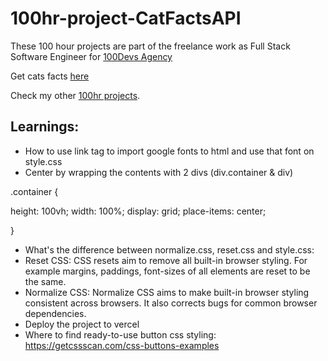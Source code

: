 # 100hr-project-CatFactsAPI

These 100 hour projects are part of the freelance work as Full Stack Software Engineer for [100Devs Agency](https://www.linkedin.com/company/100devs/)

Get cats facts [here](https://100hr-project-cat-facts-api.vercel.app/)

Check my other [100hr projects](https://github.com/agcdtmr/100hr-project-others).

## Learnings:

- How to use link tag to import google fonts to html and use that font on style.css
- Center by wrapping the contents with 2 divs (div.container & div)

.container {

height: 100vh;
width: 100%;
display: grid;
place-items: center;

}
- What's the difference between normalize.css, reset.css and style.css:
- Reset CSS: CSS resets aim to remove all built-in browser styling. For example margins, paddings, font-sizes of all elements are reset to be the same.
- Normalize CSS: Normalize CSS aims to make built-in browser styling consistent across browsers. It also corrects bugs for common browser dependencies.
- Deploy the project to vercel
- Where to find ready-to-use button css styling: https://getcssscan.com/css-buttons-examples

